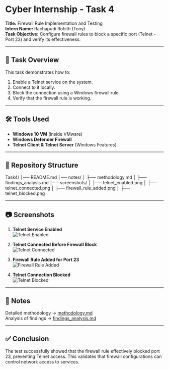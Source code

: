 # Cyber Internship - Task 4  
**Title:** Firewall Rule Implementation and Testing  
**Intern Name:** Rachapudi Rohith (Tony)  
**Task Objective:** Configure firewall rules to block a specific port (Telnet - Port 23) and verify its effectiveness.  

---

## **📌 Task Overview**  
This task demonstrates how to:
1. Enable a Telnet service on the system.
2. Connect to it locally.
3. Block the connection using a Windows firewall rule.
4. Verify that the firewall rule is working.

---

## **🛠 Tools Used**
- **Windows 10 VM** (inside VMware)
- **Windows Defender Firewall**
- **Telnet Client & Telnet Server** (Windows Features)

---

## **📂 Repository Structure**
Task4/
│── README.md
│── notes/
│ ├── methodology.md
│ ├── findings_analysis.md
│── screenshots/
│ ├── telnet_enabled.png
│ ├── telnet_connected.png
│ ├── firewall_rule_added.png
│ ├── telnet_blocked.png

---

## **📷 Screenshots**
1. **Telnet Service Enabled**  
   ![Telnet Enabled](screenshots/telnet_enabled.png)

2. **Telnet Connected Before Firewall Block**  
   ![Telnet Connected](screenshots/telnet_connected.png)

3. **Firewall Rule Added for Port 23**  
   ![Firewall Rule Added](screenshots/firewall_rule_added.png)

4. **Telnet Connection Blocked**  
   ![Telnet Blocked](screenshots/telnet_blocked.png)

---

## **📑 Notes**
Detailed methodology → [methodology.md](notes/methodology.md)  
Analysis of findings → [findings_analysis.md](notes/findings_analysis.md)  

---

## **✅ Conclusion**
The test successfully showed that the firewall rule effectively blocked port 23, preventing Telnet access. This validates that firewall configurations can control network access to services.
